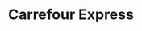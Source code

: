 ---
title: "Carrefour Express"
url: /ciudad-autonoma-de-buenos-aires/carrefour-express-avenida-corrientes/
shop: Lebensmittel
---